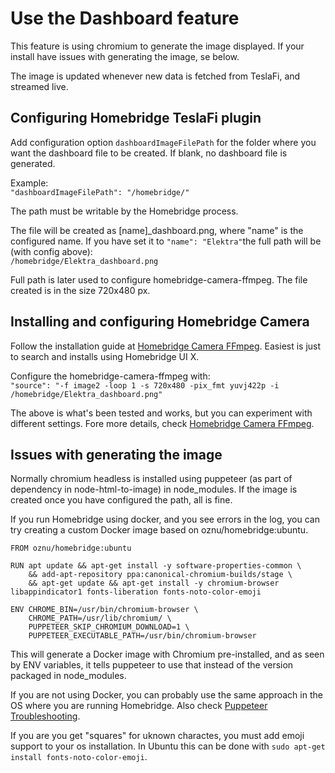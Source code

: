 # Use the Dashboard feature

This feature is using chromium to generate the image displayed. If your install have issues with generating the image, se below.

The image is updated whenever new data is fetched from TeslaFi, and streamed live.

## Configuring Homebridge TeslaFi plugin  

Add configuration option `dashboardImageFilePath` for the folder where you want the dashboard file to be created. If blank, no dashboard file is generated.

Example:  
`"dashboardImageFilePath": "/homebridge/"`

The path must be writable by the Homebridge process.

The file will be created as [name]_dashboard.png, where "name" is the configured name. If you have set it to `"name": "Elektra"`the full path will be (with config above):  
`/homebridge/Elektra_dashboard.png`

Full path is later used to configure homebridge-camera-ffmpeg.
The file created is in the size 720x480 px.  

## Installing and configuring Homebridge Camera 

Follow the installation guide at [Homebridge Camera FFmpeg](https://github.com/Sunoo/homebridge-camera-ffmpeg). Easiest is just to search and installs using Homebridge UI X.

Configure the homebridge-camera-ffmpeg with:  
`"source": "-f image2 -loop 1 -s 720x480 -pix_fmt yuvj422p -i /homebridge/Elektra_dashboard.png"`  

The above is what's been tested and works, but you can experiment with different settings.
Fore more details, check [Homebridge Camera FFmpeg](https://github.com/Sunoo/homebridge-camera-ffmpeg).

## Issues with generating the image  

Normally chromium headless is installed using puppeteer (as part of dependency in node-html-to-image) in node_modules. If the image is created once you have configured the path, all is fine.

If you run Homebridge using docker, and you see errors in the log, you can try creating a custom Docker image based on oznu/homebridge:ubuntu.

```
FROM oznu/homebridge:ubuntu

RUN apt update && apt-get install -y software-properties-common \
    && add-apt-repository ppa:canonical-chromium-builds/stage \
    && apt-get update && apt-get install -y chromium-browser libappindicator1 fonts-liberation fonts-noto-color-emoji

ENV CHROME_BIN=/usr/bin/chromium-browser \
    CHROME_PATH=/usr/lib/chromium/ \
    PUPPETEER_SKIP_CHROMIUM_DOWNLOAD=1 \
    PUPPETEER_EXECUTABLE_PATH=/usr/bin/chromium-browser

```
This will generate a Docker image with Chromium pre-installed, and as seen by ENV variables, it tells puppeteer to use that instead of the version packaged in node_modules.

If you are not using Docker, you can probably use the same approach in the OS where you are running Homebridge. Also check [Puppeteer Troubleshooting](https://github.com/puppeteer/puppeteer/blob/main/docs/troubleshooting.md).

If you are you get "squares" for uknown charactes, you must add emoji support to your os installation. In Ubuntu this can be done with `sudo apt-get install fonts-noto-color-emoji`.